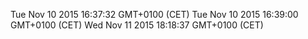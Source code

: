 Tue Nov 10 2015 16:37:32 GMT+0100 (CET)
Tue Nov 10 2015 16:39:00 GMT+0100 (CET)
Wed Nov 11 2015 18:18:37 GMT+0100 (CET)